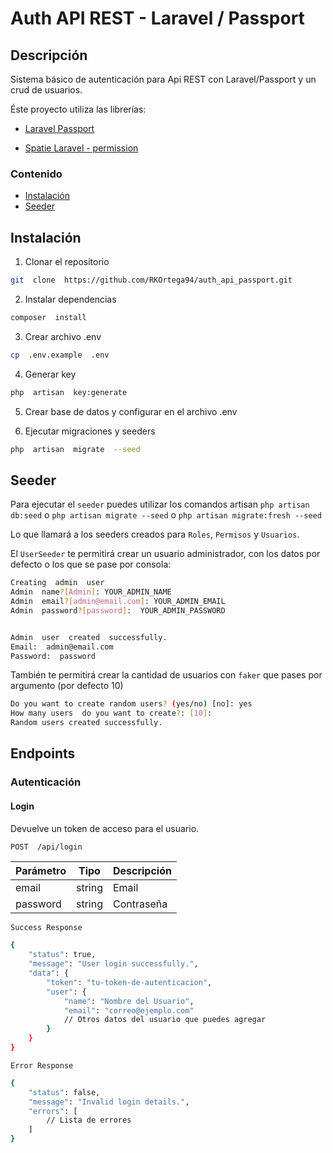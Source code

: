 # Auth API REST - Laravel / Passport

## Descripción

Sistema básico de autenticación para Api REST con Laravel/Passport y un crud de usuarios.

Éste proyecto utiliza las librerías:

-   [Laravel Passport](https://laravel.com/docs/10.x/passport)

-   [Spatie Laravel - permission](https://spatie.be/docs/laravel-permission/v5/introduction)

### Contenido

-   [Instalación](#instalación)
-   [Seeder](#seeder)

## Instalación

1. Clonar el repositorio

```bash
git  clone  https://github.com/RKOrtega94/auth_api_passport.git
```

2. Instalar dependencias

```bash
composer  install
```

3. Crear archivo .env

```bash
cp  .env.example  .env
```

4. Generar key

```bash
php  artisan  key:generate
```

5. Crear base de datos y configurar en el archivo .env

6. Ejecutar migraciones y seeders

```bash
php  artisan  migrate  --seed
```

## Seeder

Para ejecutar el `seeder` puedes utilizar los comandos artisan `php artisan db:seed` o `php artisan migrate --seed` o `php artisan migrate:fresh --seed`

Lo que llamará a los seeders creados para `Roles`, `Permisos` y `Usuarios`.

El `UserSeeder` te permitirá crear un usuario administrador, con los datos por defecto o los que se pase por consola:

```bash
Creating  admin  user
Admin  name?[Admin]: YOUR_ADMIN_NAME
Admin  email?[admin@email.com]: YOUR_ADMIN_EMAIL
Admin  password?[password]:  YOUR_ADMIN_PASSWORD


Admin  user  created  successfully.
Email:  admin@email.com
Password:  password
```

También te permitirá crear la cantidad de usuarios con `faker` que pases por argumento (por defecto 10)

```bash
Do you want to create random users? (yes/no) [no]: yes
How many users  do you want to create?: [10]:
Random users created successfully.
```

## Endpoints

### Autenticación

#### Login

Devuelve un token de acceso para el usuario.

```bash
POST  /api/login
```

| Parámetro | Tipo   | Descripción |
| --------- | ------ | ----------- |
| email     | string | Email       |
| password  | string | Contraseña  |

`Success Response`

```bash
{
    "status": true,
    "message": "User login successfully.",
    "data": {
        "token": "tu-token-de-autenticacion",
        "user": {
            "name": "Nombre del Usuario",
            "email": "correo@ejemplo.com"
            // Otros datos del usuario que puedes agregar
        }
    }
}
```

`Error Response`

```bash
{
    "status": false,
    "message": "Invalid login details.",
    "errors": [
        // Lista de errores
    ]
}
```
